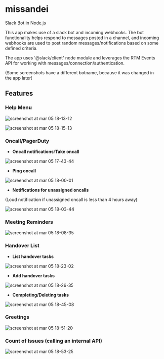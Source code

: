 # missandei
Slack Bot in Node.js

This app makes use of a slack bot and incoming webhooks. The bot functionality helps respond to messages posted in a channel, and incoming webhooks are used to post random messages/notifications based on some defined criteria.

The app uses '@slack/client' node module and leverages the RTM Events API for working with messages/connection/authentication.

(Some screenshots have a different botname, because it was changed in the app later)

## Features

### Help Menu

![screenshot at mar 05 18-13-12](https://user-images.githubusercontent.com/21245503/36975693-e5c23662-20a0-11e8-87bd-d34101d3880b.png)

![screenshot at mar 05 18-15-13](https://user-images.githubusercontent.com/21245503/36975796-37337ab0-20a1-11e8-9c1c-ea7761ef3b77.png)

### Oncall/PagerDuty


* **Oncall notifications**/**Take oncall**

![screenshot at mar 05 17-43-44](https://user-images.githubusercontent.com/21245503/36974460-cac03e4e-209c-11e8-90ce-755471c87971.png)

* **Ping oncall**

![screenshot at mar 05 18-00-01](https://user-images.githubusercontent.com/21245503/36975117-10b6c218-209f-11e8-8a6b-c2e8549abc63.png)

* **Notifications for unassigned oncalls**

(Loud notification if unassigned oncall is less than 4 hours away)

![screenshot at mar 05 18-03-44](https://user-images.githubusercontent.com/21245503/36975275-9b515190-209f-11e8-8338-0c20ed0ce0f6.png)


### Meeting Reminders


![screenshot at mar 05 18-08-35](https://user-images.githubusercontent.com/21245503/36975524-5f91e876-20a0-11e8-9d94-46df225b7214.png)


### Handover List

* **List handover tasks**

![screenshot at mar 05 18-23-02](https://user-images.githubusercontent.com/21245503/36976145-96db5d60-20a2-11e8-954a-fd6d572ea97c.png)

* **Add handover tasks**

![screenshot at mar 05 18-26-35](https://user-images.githubusercontent.com/21245503/36976806-e42cf78e-20a4-11e8-8ebe-5ac1c8c30b15.png)

* **Completing/Deleting tasks**

![screenshot at mar 05 18-45-08](https://user-images.githubusercontent.com/21245503/36976942-5c8227d6-20a5-11e8-9092-18617517db2d.png)


### Greetings


![screenshot at mar 05 18-51-20](https://user-images.githubusercontent.com/21245503/36977160-38ef7548-20a6-11e8-9361-ca8b3b2505d4.png)


### Count of Issues (calling an internal API)

![screenshot at mar 05 18-53-25](https://user-images.githubusercontent.com/21245503/36977248-81902a18-20a6-11e8-8c25-ef96e16a5a93.png)




